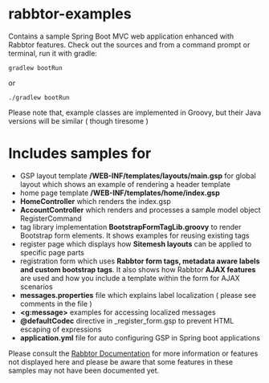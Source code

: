 # rabbtor-examples

Contains a sample Spring Boot MVC web application enhanced with Rabbtor features. 
Check out the sources and from a command prompt or terminal, run it with gradle:

`gradlew bootRun`

or 

`./gradlew bootRun`

Please note that, example classes are implemented in Groovy, but their Java versions will be similar ( though tiresome )

# Includes samples for 

-  GSP layout template  **/WEB-INF/templates/layouts/main.gsp** for global layout which shows an example of rendering a header
template
-  home page template  **/WEB-INF/templates/home/index.gsp**
- **HomeController** which renders the index.gsp
- **AccountController** which renders and processes a sample model object RegisterCommand
-  tag library  implementation **BootstrapFormTagLib.groovy** to render Bootstrap form elements. It shows examples for reusing
existing tags
- register page which displays how **Sitemesh layouts** can be applied to specific page parts
- registration form which uses **Rabbtor form tags, metadata aware labels and custom bootstrap tags**. It also shows how Rabbtor
**AJAX features** are used and how you include a template within the form for AJAX scenarios
-  **messages.properties** file which explains label localization ( please see comments in the file )
- **<g:message>** examples for accessing localized messages
- **@defaultCodec** directive in _register_form.gsp to prevent HTML escaping of expressions
- **application.yml** file for auto configuring GSP in Spring boot applications

Please consult the [Rabbtor Documentation](https://rabbytes.atlassian.net/wiki/display/rabbtordoc) for more information or features not displayed here and 
please be aware that some features in these samples may not have been documented yet.


